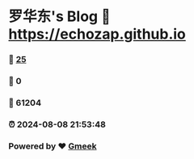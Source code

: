# 罗华东's Blog :link: https://echozap.github.io 
### :page_facing_up: [25](https://echozap.github.io/tag.html) 
### :speech_balloon: 0 
### :hibiscus: 61204 
### :alarm_clock: 2024-08-08 21:53:48 
### Powered by :heart: [Gmeek](https://github.com/Meekdai/Gmeek)

